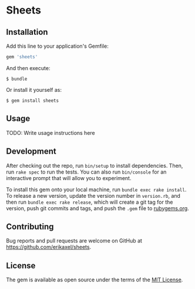 # Sheets

## Installation

Add this line to your application's Gemfile:

```ruby
gem 'sheets'
```

And then execute:

    $ bundle

Or install it yourself as:

    $ gem install sheets

## Usage

TODO: Write usage instructions here

## Development

After checking out the repo, run `bin/setup` to install dependencies. Then, run `rake spec` to run the tests. You can also run `bin/console` for an interactive prompt that will allow you to experiment.

To install this gem onto your local machine, run `bundle exec rake install`. To release a new version, update the version number in `version.rb`, and then run `bundle exec rake release`, which will create a git tag for the version, push git commits and tags, and push the `.gem` file to [rubygems.org](https://rubygems.org).

## Contributing

Bug reports and pull requests are welcome on GitHub at https://github.com/erikaxel/sheets.

## License

The gem is available as open source under the terms of the [MIT License](http://opensource.org/licenses/MIT).

